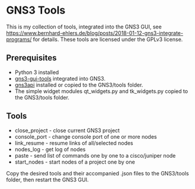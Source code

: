 # GNS3 Tools

This is my collection of tools, integrated into the GNS3 GUI, see
<https://www.bernhard-ehlers.de/blog/posts/2018-01-12-gns3-integrate-programs/>
for details.
These tools are licensed under the GPLv3 license.

## Prerequisites

- Python 3 installed
- [gns3-gui-tools](https://git.bernhard-ehlers.de/ehlers/gns3-gui-tools)
  integrated into GNS3.
- [gns3api](https://git.bernhard-ehlers.de/ehlers/gns3api)
  installed or copied to the GNS3/tools folder.
- The simple widget modules qt_widgets.py and tk_widgets.py
  copied to the GNS3/tools folder.

## Tools

- close_project - close current GNS3 project
- console_port  - change console port of one or more nodes
- link_resume   - resume links of all/selected nodes
- nodes_log     - get log of nodes
- paste         - send list of commands one by one to a cisco/juniper node
- start_nodes   - start nodes of a project one by one

Copy the desired tools and their accompanied .json files to the
GNS3/tools folder, then restart the GNS3 GUI.
